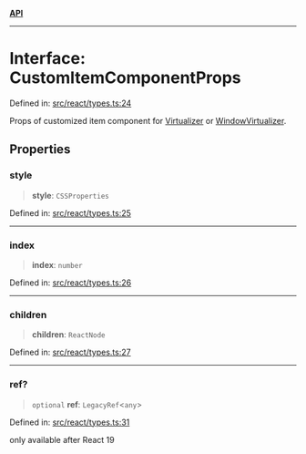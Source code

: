 [**API**](../../API.md)

***

# Interface: CustomItemComponentProps

Defined in: [src/react/types.ts:24](https://github.com/inokawa/virtua/blob/7faa1c9626ffccb8cf89f6e34847fc072e89e4cf/src/react/types.ts#L24)

Props of customized item component for [Virtualizer](../functions/Virtualizer.md) or [WindowVirtualizer](../functions/WindowVirtualizer.md).

## Properties

### style

> **style**: `CSSProperties`

Defined in: [src/react/types.ts:25](https://github.com/inokawa/virtua/blob/7faa1c9626ffccb8cf89f6e34847fc072e89e4cf/src/react/types.ts#L25)

***

### index

> **index**: `number`

Defined in: [src/react/types.ts:26](https://github.com/inokawa/virtua/blob/7faa1c9626ffccb8cf89f6e34847fc072e89e4cf/src/react/types.ts#L26)

***

### children

> **children**: `ReactNode`

Defined in: [src/react/types.ts:27](https://github.com/inokawa/virtua/blob/7faa1c9626ffccb8cf89f6e34847fc072e89e4cf/src/react/types.ts#L27)

***

### ref?

> `optional` **ref**: `LegacyRef`\<`any`\>

Defined in: [src/react/types.ts:31](https://github.com/inokawa/virtua/blob/7faa1c9626ffccb8cf89f6e34847fc072e89e4cf/src/react/types.ts#L31)

only available after React 19
